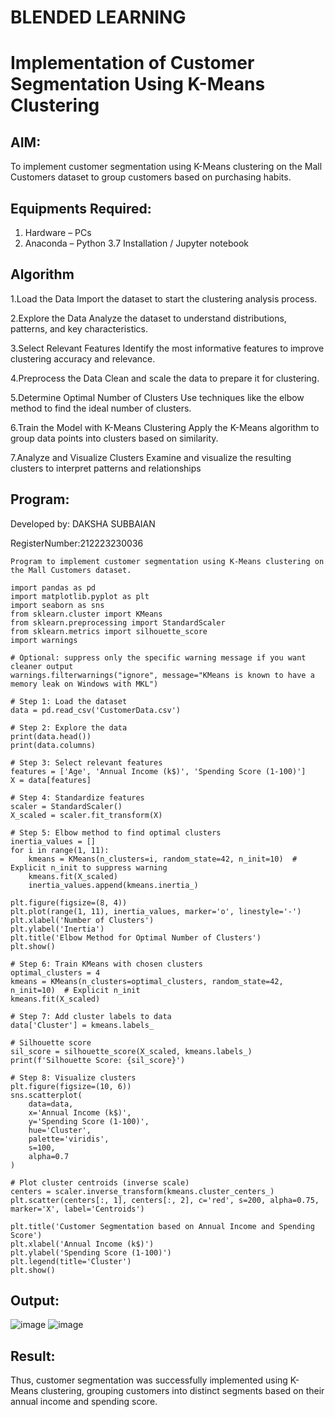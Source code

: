 # BLENDED LEARNING
# Implementation of Customer Segmentation Using K-Means Clustering

## AIM:
To implement customer segmentation using K-Means clustering on the Mall Customers dataset to group customers based on purchasing habits.

## Equipments Required:
1. Hardware – PCs
2. Anaconda – Python 3.7 Installation / Jupyter notebook

## Algorithm
1.Load the Data Import the dataset to start the clustering analysis process.

2.Explore the Data Analyze the dataset to understand distributions, patterns, and key characteristics.

3.Select Relevant Features Identify the most informative features to improve clustering accuracy and relevance.

4.Preprocess the Data Clean and scale the data to prepare it for clustering.

5.Determine Optimal Number of Clusters Use techniques like the elbow method to find the ideal number of clusters.

6.Train the Model with K-Means Clustering Apply the K-Means algorithm to group data points into clusters based on similarity.

7.Analyze and Visualize Clusters Examine and visualize the resulting clusters to interpret patterns and relationships

## Program:

Developed by: DAKSHA SUBBAIAN

RegisterNumber:212223230036

```
Program to implement customer segmentation using K-Means clustering on the Mall Customers dataset.

import pandas as pd
import matplotlib.pyplot as plt
import seaborn as sns
from sklearn.cluster import KMeans
from sklearn.preprocessing import StandardScaler
from sklearn.metrics import silhouette_score
import warnings

# Optional: suppress only the specific warning message if you want cleaner output
warnings.filterwarnings("ignore", message="KMeans is known to have a memory leak on Windows with MKL")

# Step 1: Load the dataset
data = pd.read_csv('CustomerData.csv')

# Step 2: Explore the data
print(data.head())
print(data.columns)

# Step 3: Select relevant features
features = ['Age', 'Annual Income (k$)', 'Spending Score (1-100)']
X = data[features]

# Step 4: Standardize features
scaler = StandardScaler()
X_scaled = scaler.fit_transform(X)

# Step 5: Elbow method to find optimal clusters
inertia_values = []
for i in range(1, 11):
    kmeans = KMeans(n_clusters=i, random_state=42, n_init=10)  # Explicit n_init to suppress warning
    kmeans.fit(X_scaled)
    inertia_values.append(kmeans.inertia_)

plt.figure(figsize=(8, 4))
plt.plot(range(1, 11), inertia_values, marker='o', linestyle='-')
plt.xlabel('Number of Clusters')
plt.ylabel('Inertia')
plt.title('Elbow Method for Optimal Number of Clusters')
plt.show()

# Step 6: Train KMeans with chosen clusters
optimal_clusters = 4
kmeans = KMeans(n_clusters=optimal_clusters, random_state=42, n_init=10)  # Explicit n_init
kmeans.fit(X_scaled)

# Step 7: Add cluster labels to data
data['Cluster'] = kmeans.labels_

# Silhouette score
sil_score = silhouette_score(X_scaled, kmeans.labels_)
print(f'Silhouette Score: {sil_score}')

# Step 8: Visualize clusters
plt.figure(figsize=(10, 6))
sns.scatterplot(
    data=data,
    x='Annual Income (k$)',
    y='Spending Score (1-100)',
    hue='Cluster',
    palette='viridis',
    s=100,
    alpha=0.7
)

# Plot cluster centroids (inverse scale)
centers = scaler.inverse_transform(kmeans.cluster_centers_)
plt.scatter(centers[:, 1], centers[:, 2], c='red', s=200, alpha=0.75, marker='X', label='Centroids')

plt.title('Customer Segmentation based on Annual Income and Spending Score')
plt.xlabel('Annual Income (k$)')
plt.ylabel('Spending Score (1-100)')
plt.legend(title='Cluster')
plt.show()
```

## Output:
![image](https://github.com/user-attachments/assets/891d3a43-5cba-4cc9-83a4-4d085d9b3c0c)
![image](https://github.com/user-attachments/assets/3c99b06d-914c-4c1a-829e-0785ebe25f1a)



## Result:
Thus, customer segmentation was successfully implemented using K-Means clustering, grouping customers into distinct segments based on their annual income and spending score. 
